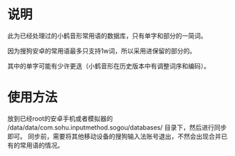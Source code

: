 # 说明

此为已经处理过的小鹤音形常用语的数据库，只有单字和部分的一简词。

因为搜狗安卓的常用语最多只支持1w词，所以采用进保留的部分的。

其中的单字可能有少许更迭（小鹤音形在历史版本中有调整词序和编码）。

# 使用方法

放到已经root的安卓手机或者模拟器的 /data/data/com.sohu.inputmethod.sogou/databases/ 目录下，然后进行同步即可。
同步前，需要将其他移动设备的搜狗输入法账号退出，不然会出现合并已有的常用语的情况。